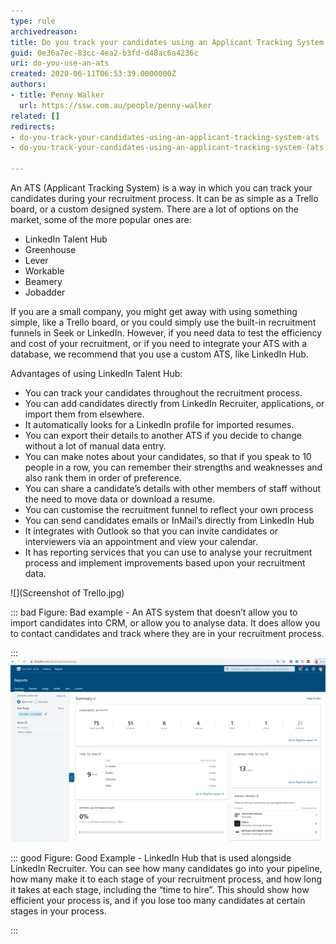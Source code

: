```yaml
---
type: rule
archivedreason: 
title: Do you track your candidates using an Applicant Tracking System (ATS)?
guid: 0e36a7ec-83cc-4ea2-b3fd-d48ac6a4236c
uri: do-you-use-an-ats
created: 2020-06-11T06:53:39.0000000Z
authors:
- title: Penny Walker
  url: https://ssw.com.au/people/penny-walker
related: []
redirects:
- do-you-track-your-candidates-using-an-applicant-tracking-system-ats
- do-you-track-your-candidates-using-an-applicant-tracking-system-(ats)

---
```


An ATS (Applicant Tracking System) is a way in which you can track your candidates during your recruitment process. It can be as simple as a Trello board, or a custom designed system. There are a lot of options on the market, some of the more popular ones are: 

<!--endintro-->

* LinkedIn Talent Hub
* Greenhouse
* Lever
* Workable
* Beamery
* Jobadder

If you are a small company, you might get away with using something simple, like a Trello board, or you could simply use the built-in recruitment funnels in Seek or LinkedIn. However, if you need data to test the efficiency and cost of your recruitment, or if you need to integrate your ATS with a database, we recommend that you use a custom ATS, like LinkedIn Hub.  


Advantages of using LinkedIn Talent Hub:

* You can track your candidates throughout the recruitment process.
* You can add candidates directly from LinkedIn Recruiter, applications, or import them from elsewhere.
* It automatically looks for a LinkedIn profile for imported resumes.
* You can export their details to another ATS if you decide to change without a lot of manual data entry.
* You can make notes about your candidates, so that if you speak to 10 people in a row, you can remember their strengths and weaknesses and also rank them in order of preference.
* You can share a candidate’s details with other members of staff without the need to move data or download a resume.
* You can customise the recruitment funnel to reflect your own process
* You can send candidates emails or InMail’s directly from LinkedIn Hub
* It integrates with Outlook so that you can invite candidates or interviewers via an appointment and view your calendar.
* It has reporting services that you can use to analyse your recruitment process and implement improvements based upon your recruitment data.

![](Screenshot of Trello.jpg)

::: bad
Figure: Bad example - An ATS system that doesn’t allow you to import candidates into CRM, or allow you to analyse data. It does allow you to contact candidates and track where they are in your recruitment process.  

:::
![](LinkedInHubReport1_1711678032252.png)

::: good
Figure: Good Example - LinkedIn Hub that is used alongside LinkedIn Recruiter. You can see how many candidates go into your pipeline, how many make it to each stage of your recruitment process, and how long it takes at each stage, including the “time to hire”. This should show how efficient your process is, and if you lose too many candidates at certain stages in your process. 

:::
